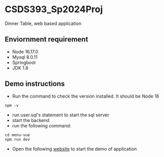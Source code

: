 # CSDS393_Sp2024Proj
Dinner Table, web based application

## Enviornment requirement
- Node 16.17.0
- Mysql 8.0.11
- Springboot
- JDK 1.8

## Demo instructions
- Run the command to check the version installed. It should be Node 16
```
npm -v
```
- run user.sql's statement to start the sql server
- start the backend
- run the following command:
```
cd menu-vue
npm run dev
```
- Open the following [website](https://localhost:8088) to start the demo of application 
